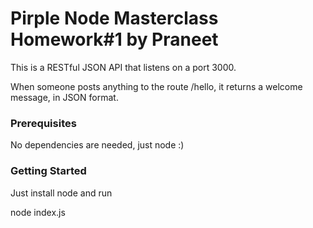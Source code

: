 # Pirple Node Masterclass Homework#1 by Praneet

This is a RESTful JSON API that listens on a port 3000. 

When someone posts anything to the route /hello, it returns a welcome message, in JSON format. 

### Prerequisites

No dependencies are needed, just node :)

### Getting Started

Just install node and run

node index.js